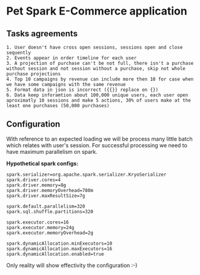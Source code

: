 # Pet Spark E-Commerce application
## Tasks agreements
    1. User doesn't have cross open sessions, sessions open and close sequently
    2. Events appear in order timeline for each user
    3. A projection of purchase can't be not full, there isn't a purchase without session and not session without a purchase, skip not whole purchase projections
    4. Top 10 campaigns by revenue can include more then 10 for case when we have some campaigns with the same revenue
    5. Format data in json is incorrect ({{}} replace on {})
    6. Data keep inforamtion about 100,000 unique users, each user open aproximatly 10 sessions and make 5 actions, 30% of users make at the least one purchases (50,000 purchases)
## Configuration
With reference to an expected loading we will be process many little batch which relates with user's session. For successful processing we need to have maximum parallelism on spark.

**Hypothetical spark configs:**

    spark.serializer=org.apache.spark.serializer.KryoSerializer
    spark.driver.cores=4
    spark.driver.memory=8g
    spark.driver.memoryOverhead=780m
    spark.driver.maxResultSize=7g

    spark.default.parallelism=320
    spark.sql.shuffle.partitions=320

    spark.executor.cores=16
    spark.executor.memory=24g
    spark.executor.memoryOverhead=2g

    spark.dynamicAllocation.minExecutors=10
    spark.dynamicAllocation.maxExecutors=16
    spark.dynamicAllocation.enabled=true
    
Only reality will show effectivity the configuration :-)